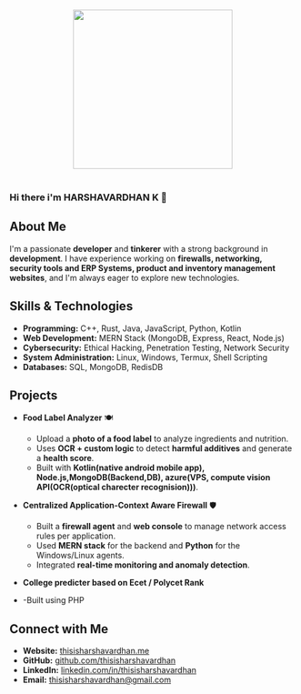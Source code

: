 <p align="center">
<br><img src="https://github.com/chiraag-kakar/chiraag-kakar/blob/master/hadder.gif" width="280px"><br><br>
</p>

### Hi there i'm HARSHAVARDHAN K 👋

##  About Me
I'm a passionate **developer** and **tinkerer** with a strong background in **development**. I have experience working on **firewalls, networking, security tools and ERP Systems, product and inventory management websites**, and I'm always eager to explore new technologies.

##  Skills & Technologies
- **Programming:** C++, Rust, Java, JavaScript, Python, Kotlin
- **Web Development:** MERN Stack (MongoDB, Express, React, Node.js)
- **Cybersecurity:** Ethical Hacking, Penetration Testing, Network Security
- **System Administration:** Linux, Windows, Termux, Shell Scripting
- **Databases:** SQL, MongoDB, RedisDB

##  Projects
- **Food Label Analyzer** 🍽️
  - Upload a **photo of a food label** to analyze ingredients and nutrition.
  - Uses **OCR + custom logic** to detect **harmful additives** and generate a **health score**.
  - Built with **Kotlin(native android mobile app), Node.js,MongoDB(Backend,DB), azure(VPS, compute vision API(OCR(optical charecter recognision)))**.

- **Centralized Application-Context Aware Firewall** 🛡️  
  - Built a **firewall agent** and **web console** to manage network access rules per application.
  - Used **MERN stack** for the backend and **Python** for the Windows/Linux agents.
  - Integrated **real-time monitoring and anomaly detection**.
- **College predicter based on Ecet / Polycet Rank**
-   -Built using PHP


##  Connect with Me
- **Website:** [thisisharshavardhan.me](https://thisisharshavardhan.me)
- **GitHub:** [github.com/thisisharshavardhan](https://github.com/thisisharshavardhan)
- **LinkedIn:** [linkedin.com/in/thisisharshavardhan](https://linkedin.com/in/thisisharshavardhan)
- **Email:** thisisharshavardhan@gmail.com

